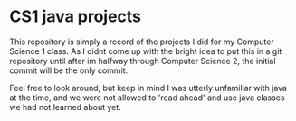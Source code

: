 # CS1 java projects

This repository is simply a record of the projects I did for my Computer Science 1 class.
As I didnt come up with the bright idea to put this in a git repository until after im halfway through Computer Science 2, the initial commit will be the only commit.

Feel free to look around, but keep in mind I was utterly unfamiliar with java at the time, and we were not allowed to 'read ahead' and use java classes we had not learned about yet.
